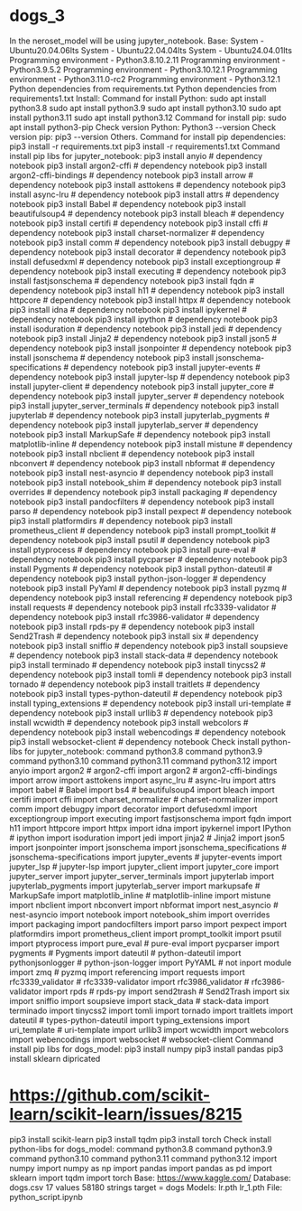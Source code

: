 # dogs_3
In the neroset_model will be using jupyter_notebook.
Base:
System - Ubuntu20.04.06lts
System - Ubuntu22.04.04lts
System - Ubuntu24.04.01lts
Programming environment - Python3.8.10.2.11
Programming environment - Python3.9.5.2
Programming environment - Python3.10.12.1
Programming environment - Python3.11.0-rc2
Programming environment - Python3.12.1
Python dependencies from requirements.txt
Python dependencies from requirements1.txt
Install:
Command for install Python:
sudo apt install python3.8
sudo apt install python3.9
sudo apt install python3.10
sudo apt install python3.11
sudo apt install python3.12
Command for install pip:
sudo apt install python3-pip
Check version Python:
Python3 --version
Check version pip:
pip3 --version
Others.
Command for install pip dependencies:
pip3 install -r requirements.txt
pip3 install -r requirements1.txt
Command install pip libs for jupyter_notebook:
pip3 install anyio # dependency notebook
pip3 install argon2-cffi # dependency notebook
pip3 install argon2-cffi-bindings # dependency notebook
pip3 install arrow # dependency notebook
pip3 install asttokens # dependency notebook
pip3 install async-lru # dependency notebook
pip3 install attrs # dependency notebook
pip3 install Babel # dependency notebook
pip3 install beautifulsoup4 # dependency notebook
pip3 install bleach # dependency notebook
pip3 install certifi # dependency notebook
pip3 install cffi # dependency notebook
pip3 install charset-normalizer # dependency notebook
pip3 install comm # dependency notebook
pip3 install debugpy # dependency notebook
pip3 install decorator # dependency notebook
pip3 install defusedxml # dependency notebook
pip3 install exceptiongroup # dependency notebook
pip3 install executing # dependency notebook
pip3 install fastjsonschema # dependency notebook
pip3 install fqdn # dependency notebook
pip3 install h11 # dependency notebook
pip3 install httpcore # dependency notebook
pip3 install httpx # dependency notebook
pip3 install idna # dependency notebook
pip3 install ipykernel # dependency notebook
pip3 install ipython # dependency notebook
pip3 install isoduration # dependency notebook
pip3 install jedi # dependency notebook
pip3 install Jinja2 # dependency notebook
pip3 install json5 # dependency notebook
pip3 install jsonpointer # dependency notebook
pip3 install jsonschema # dependency notebook
pip3 install jsonschema-specifications # dependency notebook
pip3 install jupyter-events # dependency notebook
pip3 install jupyter-lsp # dependency notebook
pip3 install jupyter-client # dependency notebook
pip3 install jupyter_core # dependency notebook
pip3 install jupyter_server # dependency notebook
pip3 install jupyter_server_terminals # dependency notebook
pip3 install jupyterlab # dependency notebook
pip3 install jupyterlab_pygments # dependency notebook
pip3 install jupyterlab_server # dependency notebook
pip3 install MarkupSafe # dependency notebook
pip3 install matplotlib-inline # dependency notebook
pip3 install mistune # dependency notebook
pip3 install nbclient # dependency notebook
pip3 install nbconvert # dependency notebook
pip3 install nbformat # dependency notebook
pip3 install nest-asyncio # dependency notebook
pip3 install notebook
pip3 install notebook_shim # dependency notebook
pip3 install overrides # dependency notebook
pip3 install packaging # dependency notebook
pip3 install pandocfilters # dependency notebook
pip3 install parso # dependency notebook
pip3 install pexpect # dependency notebook
pip3 install platformdirs # dependency notebook
pip3 install prometheus_client # dependency notebook
pip3 install prompt_toolkit # dependency notebook
pip3 install psutil # dependency notebook
pip3 install ptyprocess # dependency notebook
pip3 install pure-eval # dependency notebook
pip3 install pycparser # dependency notebook
pip3 install Pygments # dependency notebook
pip3 install python-dateutil # dependency notebook
pip3 install python-json-logger # dependency notebook
pip3 install PyYaml # dependency notebook
pip3 install pyzmq # dependency notebook
pip3 install referencing # dependency notebook
pip3 install requests # dependency notebook
pip3 install rfc3339-validator # dependency notebook
pip3 install rfc3986-validator # dependency notebook
pip3 install rpds-py # dependency notebook
pip3 install Send2Trash # dependency notebook
pip3 install six # dependency notebook
pip3 install sniffio # dependency notebook
pip3 install soupsieve # dependency notebook
pip3 install stack-data # dependency notebook
pip3 install terminado # dependency notebook
pip3 install tinycss2 # dependency notebook
pip3 install tomli # dependency notebook
pip3 install tornado # dependency notebook
pip3 install traitlets # dependency notebook
pip3 install types-python-dateutil # dependency notebook
pip3 install typing_extensions # dependency notebook
pip3 install uri-template # dependency notebook
pip3 install urllib3 # dependency notebook
pip3 install wcwidth # dependency notebook
pip3 install webcolors # dependency notebook
pip3 install webencodings # dependency notebook
pip3 install websocket-client # dependency notebook
Check install python-libs for jupyter_notebook:
command python3.8
command python3.9
command python3.10
command python3.11
command python3.12
import anyio
import argon2 # argon2-cffi
import argon2 # argon2-cffi-bindings
import arrow
import asttokens
import async_lru # async-lru
import attrs
import babel # Babel
import bs4 # beautifulsoup4
import bleach
import certifi
import cffi
import charset_normalizer # charset-normalizer
import comm
import debugpy
import decorator
import defusedxml
import exceptiongroup
import executing
import fastjsonschema
import fqdn
import h11
import httpcore
import httpx
import idna
import ipykernel
import IPython # ipython
import isoduration
import jedi
import jinja2 # Jinja2
import json5
import jsonpointer
import jsonschema
import jsonschema_specifications # jsonschema-specifications
import jupyter_events # jupyter-events
import jupyter_lsp # jupyter-lsp
import jupyter_client
import jupyter_core
import jupyter_server
import jupyter_server_terminals
import jupyterlab
import jupyterlab_pygments
import jupyterlab_server
import markupsafe # MarkupSafe
import matplotlib_inline # matplotlib-inline
import mistune
import nbclient
import nbconvert
import nbformat
import nest_asyncio # nest-asyncio
import notebook
import notebook_shim
import overrides
import packaging
import pandocfilters
import parso
import pexpect
import platformdirs
import prometheus_client
import prompt_toolkit
import psutil
import ptyprocess
import pure_eval # pure-eval
import pycparser
import pygments # Pygments
import dateutil # python-dateutil
import pythonjsonlogger # python-json-logger
import PyYAML # not inport module
import zmq # pyzmq
import referencing
import requests
import rfc3339_validator # rfc3339-validator
import rfc3986_validator # rfc3986-validator
import rpds # rpds-py
import send2trash # Send2Trash
import six
import sniffio
import soupsieve
import stack_data # stack-data
import terminado
import tinycss2
import tomli
import tornado
import traitlets
import dateutil # types-python-dateutil
import typing_extensions
import uri_template # uri-template
import urllib3
import wcwidth
import webcolors
import webencodings
import websocket # websocket-client
Command install pip libs for dogs_model:
pip3 install numpy
pip3 install pandas
pip3 install sklearn dipricated
# https://github.com/scikit-learn/scikit-learn/issues/8215
pip3 install scikit-learn
pip3 install tqdm
pip3 install torch
Check install python-libs for dogs_model:
command python3.8
command python3.9
command python3.10
command python3.11
command python3.12
import numpy
import numpy as np
import pandas
import pandas as pd
import sklearn
import tqdm
import torch
Base:
https://www.kaggle.com/
Database:
dogs.csv
17 values
58180 strings
target = dogs
Models:
lr.pth
lr_1.pth
File:
python_script.ipynb
